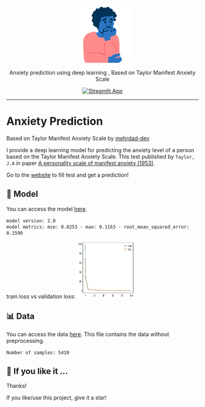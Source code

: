 <p align="center">
  <img src="https://raw.githubusercontent.com/mehrdad-dev/anxiety-predict/main/images/head.png" alt="Taylor Manifest Anxiety Scale, mehrdad mohammadian" style="width:150px;height:150px;"/>
</p>
<div align=center> Anxiety prediction using deep learning , Based on Taylor Manifest Anxiety Scale 
  
[![Streamlit App](https://static.streamlit.io/badges/streamlit_badge_black_white.svg)](https://share.streamlit.io/mehrdad-dev/anxiety-predict/main/app.py)
</div>

------------------------


# Anxiety Prediction
Based on Taylor Manifest Anxiety Scale by [mehrdad-dev](https://mehrdad-dev.github.io)

I provide a deep learning model for predicting the anxiety level of a person based on the Taylor Manifest Anxiety Scale. This test published by `Taylor, J.A` in paper [A personality scale of manifest anxiety (1953)](https://sci-hub.se/https://doi.org/10.1037/h0056264).

Go to the [website](https://share.streamlit.io/mehrdad-dev/anxiety-predict/main/app.py) to fill test and get a prediction!

## 🤖 Model

You can access the model [here](https://github.com/mehrdad-dev/anxiety-predict/tree/main/model).

    model version: 2.0
    model metrics: mse: 0.0253 - mae: 0.1163 - root_mean_squared_error: 0.1590
    
train loss vs validation loss:
<img src="https://raw.githubusercontent.com/mehrdad-dev/anxiety-predict/main/images/loss.jpg" alt="Taylor Manifest Anxiety Scale, mehrdad mohammadian" style="width:150px;height:150px;"/>
    
## 📊 Data

You can access the data [here](http://openpsychometrics.org/_rawdata/TMA.zip). This file contains the data without preprocessing.

    Number of samples: 5410

## 🌟 If you like it ...
Thanks!

If you like/use this project, give it a star!
